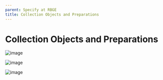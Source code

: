 ```yaml
---
parent: Specify at RBGE
title: Collection Objects and Preparations
---
```


# Collection Objects and Preparations

![image](https://user-images.githubusercontent.com/6713716/193095625-ea006214-78d1-4250-86d6-0a8f404b6cef.png)

![image](https://user-images.githubusercontent.com/6713716/193096729-67c0a385-c252-4ffd-90fc-a9cb5ded9013.png)

![image](https://user-images.githubusercontent.com/6713716/193097099-91dc4254-8f9b-494f-9f52-0e4a7de57553.png)

